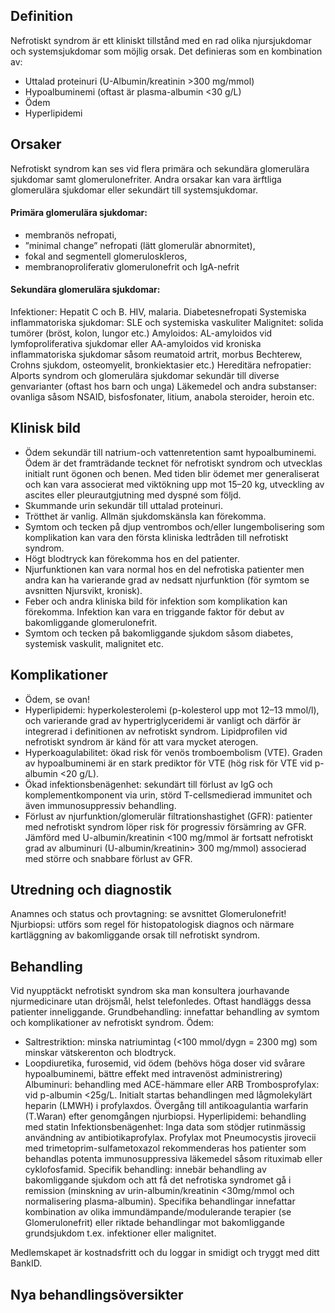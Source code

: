 ## Definition

Nefrotiskt syndrom är ett kliniskt tillstånd med en rad olika njursjukdomar och systemsjukdomar som möjlig orsak. Det definieras som en kombination av:
- Uttalad proteinuri (U-Albumin/kreatinin >300 mg/mmol)
- Hypoalbuminemi (oftast är plasma-albumin <30 g/L)
- Ödem
- Hyperlipidemi

## Orsaker

Nefrotiskt syndrom kan ses vid flera primära och sekundära glomerulära sjukdomar samt glomerulonefriter. Andra orsakar kan vara ärftliga glomerulära sjukdomar eller sekundärt till systemsjukdomar.

#### Primära glomerulära sjukdomar:

- membranös nefropati,
- ”minimal change” nefropati (lätt glomerulär abnormitet),
- fokal and segmentell glomeruloskleros,
- membranoproliferativ glomerulonefrit och IgA-nefrit

#### Sekundära glomerulära sjukdomar:

Infektioner: Hepatit C och B. HIV, malaria.
Diabetesnefropati
Systemiska inflammatoriska sjukdomar: SLE och systemiska vaskuliter
Malignitet: solida tumörer (bröst, kolon, lungor etc.)
Amyloidos: AL-amyloidos vid lymfoproliferativa sjukdomar eller AA-amyloidos vid kroniska inflammatoriska sjukdomar såsom reumatoid artrit, morbus Bechterew, Crohns sjukdom, osteomyelit, bronkiektasier etc.)
Hereditära nefropatier: Alports syndrom och glomerulära sjukdomar sekundär till diverse genvarianter (oftast hos barn och unga)
Läkemedel och andra substanser: ovanliga såsom NSAID, bisfosfonater, litium, anabola steroider, heroin etc.

## Klinisk bild

- Ödem sekundär till natrium-och vattenretention samt hypoalbuminemi. Ödem är det framträdande tecknet för nefrotiskt syndrom och utvecklas initialt runt ögonen och benen. Med tiden blir ödemet mer generaliserat och kan vara associerat med viktökning upp mot 15–20 kg, utveckling av ascites eller pleurautgjutning med dyspné som följd.
- Skummande urin sekundär till uttalad proteinuri.
- Trötthet är vanlig. Allmän sjukdomskänsla kan förekomma.
- Symtom och tecken på djup ventrombos och/eller lungembolisering som komplikation kan vara den första kliniska ledtråden till nefrotiskt syndrom.
- Högt blodtryck kan förekomma hos en del patienter.
- Njurfunktionen kan vara normal hos en del nefrotiska patienter men andra kan ha varierande grad av nedsatt njurfunktion (för symtom se avsnitten Njursvikt, kronisk).
- Feber och andra kliniska bild för infektion som komplikation kan förekomma. Infektion kan vara en triggande faktor för debut av bakomliggande glomerulonefrit.
- Symtom och tecken på bakomliggande sjukdom såsom diabetes, systemisk vaskulit, malignitet etc.

## Komplikationer

- Ödem, se ovan!
- Hyperlipidemi: hyperkolesterolemi (p-kolesterol upp mot 12–13 mmol/l), och varierande grad av hypertriglyceridemi är vanligt och därför är integrerad i definitionen av nefrotiskt syndrom. Lipidprofilen vid nefrotiskt syndrom är känd för att vara mycket aterogen.
- Hyperkoagulabilitet: ökad risk för venös tromboembolism (VTE). Graden av hypoalbuminemi är en stark prediktor för VTE (hög risk för VTE vid p-albumin <20 g/L).
- Ökad infektionsbenägenhet: sekundärt till förlust av IgG och komplementkomponent via urin, störd T-cellsmedierad immunitet och även immunosuppressiv behandling.
- Förlust av njurfunktion/glomerulär filtrationshastighet (GFR): patienter med nefrotiskt syndrom löper risk för progressiv försämring av GFR. Jämförd med U-albumin/kreatinin <100 mg/mmol är fortsatt nefrotiskt grad av albuminuri (U-albumin/kreatinin> 300 mg/mmol) associerad med större och snabbare förlust av GFR.

## Utredning och diagnostik

Anamnes och status och provtagning: se avsnittet Glomerulonefrit!
Njurbiopsi: utförs som regel för histopatologisk diagnos och närmare kartläggning av bakomliggande orsak till nefrotiskt syndrom.

## Behandling

Vid nyupptäckt nefrotiskt syndrom ska man konsultera jourhavande njurmedicinare utan dröjsmål, helst telefonledes. Oftast handläggs dessa patienter inneliggande.
Grundbehandling: innefattar behandling av symtom och komplikationer av nefrotiskt syndrom.
Ödem:
- Saltrestriktion: minska natriumintag (<100 mmol/dygn = 2300 mg) som minskar vätskerenton och blodtryck.
- Loopdiuretika, furosemid, vid ödem (behövs höga doser vid svårare hypoalbuminemi, bättre effekt med intravenöst administrering)
Albuminuri: behandling med ACE-hämmare eller ARB
Trombosprofylax: vid p-albumin <25g/L. Initialt startas behandlingen med lågmolekylärt heparin (LMWH) i profylaxdos. Övergång till antikoagulantia warfarin (T.Waran) efter genomgången njurbiopsi.
Hyperlipidemi: behandling med statin
Infektionsbenägenhet: Inga data som stödjer rutinmässig användning av antibiotikaprofylax. Profylax mot Pneumocystis jirovecii med trimetoprim-sulfametoxazol rekommenderas hos patienter som behandlas potenta immunosuppressiva läkemedel såsom rituximab eller cyklofosfamid.
Specifik behandling: innebär behandling av bakomliggande sjukdom och att få det nefrotiska syndromet gå i remission (minskning av urin-albumin/kreatinin <30mg/mmol och normalisering plasma-albumin). Specifika behandlingar innefattar kombination av olika immundämpande/modulerande terapier (se Glomerulonefrit) eller riktade behandlingar mot bakomliggande grundsjukdom t.ex. infektioner eller malignitet.


Medlemskapet är kostnadsfritt och du loggar in smidigt och tryggt med ditt BankID.

## Nya behandlingsöversikter

